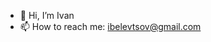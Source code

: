 - 👋 Hi, I’m Ivan 
- 📫 How to reach me: ibelevtsov@gmail.com

<!---
ibelevts/ibelevts is a ✨ special ✨ repository because its `README.md` (this file) appears on your GitHub profile.
You can click the Preview link to take a look at your changes.
--->
